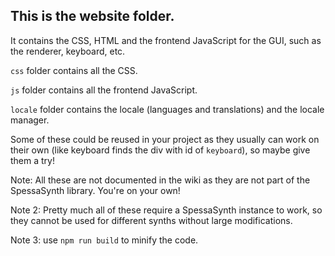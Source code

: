 ## This is the website folder.

It contains the CSS, HTML and the frontend JavaScript for
the GUI, such as the renderer, keyboard, etc.

`css` folder contains all the CSS.

`js` folder contains all the frontend JavaScript.

`locale` folder contains the locale (languages and translations) and the locale manager.

Some of these could be reused in your project as they usually can work on their own
(like keyboard finds the div with id of `keyboard`),
so maybe give them a try!

Note: All these are not documented in the wiki as they are not part of the SpessaSynth library.
You're on your own!

Note 2: Pretty much all of these require a SpessaSynth instance to work, so they cannot be used for different synths
without large modifications.

Note 3: use `npm run build` to minify the code.